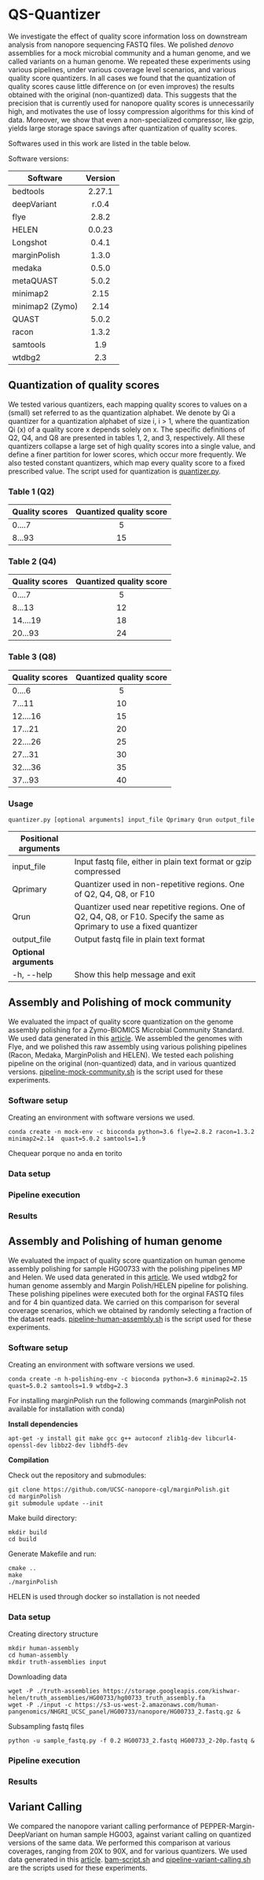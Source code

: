 # QS-Quantizer

We investigate the effect of quality score information loss on downstream analysis from nanopore sequencing FASTQ files. We polished *denovo* assemblies for a mock microbial community and a human genome, and we called variants on a human genome. We repeated these experiments using various pipelines, under various coverage level scenarios,  and various quality score quantizers.  In all cases we found  that  the  quantization  of  quality  scores  cause  little  difference  on (or even improves) the results obtained with the original (non-quantized) data. This suggests that the precision that is currently used for nanopore quality scores is unnecessarily high, and motivates the use of lossy compression algorithms for this kind of data. Moreover, we show that even a non-specialized compressor, like gzip, yields large storage space savings after quantization of quality scores.


Softwares used in this work are listed in the table below. 


Software versions:

| Software        | Version   |
| -------------   |:---------:|
| bedtools        | 2.27.1    |
| deepVariant     | r.0.4     |
| flye            | 2.8.2     |
| HELEN           | 0.0.23    |
| Longshot        | 0.4.1     |
| marginPolish    | 1.3.0     |
| medaka          | 0.5.0     |
| metaQUAST       | 5.0.2     |
| minimap2        | 2.15      |
| minimap2 (Zymo) | 2.14      |
| QUAST           | 5.0.2     |
| racon           | 1.3.2     |
| samtools        | 1.9       |
| wtdbg2          | 2.3       |


## Quantization of quality scores
We tested various quantizers, each mapping quality scores to values on a (small) set referred to as the quantization alphabet. We denote by Qi a quantizer for a quantization alphabet of size i, i > 1, where the quantization Qi (x) of a quality score x depends solely on x. The specific definitions of Q2, Q4, and Q8 are presented in tables 1, 2, and 3, respectively. All these quantizers collapse a large set of high quality scores into a single value, and define a finer partition for lower scores, which occur more frequently. We also tested constant quantizers, which map every quality score to a fixed prescribed value. The script used for quantization is [quantizer.py](https://github.com/mrivarauy/QS-Quantizer/blob/main/quantizer.py).


### Table 1 (Q2)
| Quality scores | Quantized quality score | 
| -------------  |:-----------------------:|
| 0....7         | 5                       |
| 8...93         | 15                      |


### Table 2 (Q4)
| Quality scores | Quantized quality score | 
| -------------  |:-----------------------:|
| 0....7         | 5                       |
| 8...13         | 12                      |
| 14....19       | 18                      |
| 20...93        | 24                      |

### Table 3 (Q8)
| Quality scores | Quantized quality score | 
| -------------  |:-----------------------:|
| 0....6         | 5                       |
| 7...11         | 10                      |
| 12....16       | 15                      |
| 17...21        | 20                      |
| 22....26       | 25                      |
| 27...31        | 30                      |
| 32....36       | 35                      |
| 37...93        | 40                      |

### Usage
```
quantizer.py [optional arguments] input_file Qprimary Qrun output_file
```

| Positional arguments        |                                                                                                                          | 
| ------------------          | ------------------------------------------------------------------------------------------------------------------------ |
| input_file                  | Input fastq file, either in plain text format or gzip compressed                                                        |
| Qprimary                    | Quantizer used in non-repetitive regions. One of Q2, Q4, Q8, or F10                                                      |
| Qrun                        | Quantizer used near repetitive regions. One of Q2, Q4, Q8, or F10. Specify the same as Qprimary to use a fixed quantizer |
| output_file                 | Output fastq file in plain text format                                                                                   |
| **Optional arguments**      |                                                                                                                          |
| -h, --help                  | Show this help message and exit                                                                                          |


## Assembly and Polishing of mock community

We evaluated the impact of quality score quantization on the genome assembly polishing for a Zymo-BIOMICS Microbial Community Standard. We used data generated in this [article](https://pubmed.ncbi.nlm.nih.gov/31089679/). We assembled the genomes with Flye, and we polished this raw assembly using various polishing pipelines (Racon, Medaka, MarginPolish and HELEN). We tested each polishing pipeline on the original (non-quantized) data, and in various quantized versions. [pipeline-mock-community.sh](https://github.com/mrivarauy/QS-Quantizer/blob/main/mock-assembly-polishing/pipeline-mock-community.sh) is the script used for these experiments.

### Software setup
Creating an environment with software versions we used.
```
conda create -n mock-env -c bioconda python=3.6 flye=2.8.2 racon=1.3.2 minimap2=2.14  quast=5.0.2 samtools=1.9
```
Chequear porque no anda en torito

### Data setup

### Pipeline execution

### Results

## Assembly and Polishing of human genome

We evaluated the impact of quality score quantization on human genome assembly polishing for sample HG00733 with the polishing pipelines MP and Helen. We used data generated in this [article](https://pubmed.ncbi.nlm.nih.gov/32686750/). We used wtdbg2 for human genome assembly and Margin Polish/HELEN pipeline for polishing. These polishing pipelines were executed both for the orginal FASTQ files and for 4 bin quantized data. We carried on this comparison for several coverage scenarios, which we obtained by randomly selecting a fraction of the dataset reads. [pipeline-human-assembly.sh](https://github.com/mrivarauy/QS-Quantizer/blob/main/Human%20Assembly/pipeline-human-assembly.sh) is the script used for these experiments.

### Software setup

Creating an environment with software versions we used.
```
conda create -n h-polishing-env -c bioconda python=3.6 minimap2=2.15  quast=5.0.2 samtools=1.9 wtdbg=2.3 
```

For installing marginPolish run the following commands (marginPolish not available for installation with conda) 

**Install dependencies**
```
apt-get -y install git make gcc g++ autoconf zlib1g-dev libcurl4-openssl-dev libbz2-dev libhdf5-dev
```

**Compilation**

Check out the repository and submodules:
````
git clone https://github.com/UCSC-nanopore-cgl/marginPolish.git
cd marginPolish
git submodule update --init
````
Make build directory:
```
mkdir build
cd build
```
Generate Makefile and run:
```
cmake ..
make
./marginPolish
```

HELEN is used through docker so installation is not needed


### Data setup
Creating directory structure
```
mkdir human-assembly
cd human-assembly
mkdir truth-assemblies input  
```
Downloading data
```
wget -P ./truth-assemblies https://storage.googleapis.com/kishwar-helen/truth_assemblies/HG00733/hg00733_truth_assembly.fa
wget -P ./input -c https://s3-us-west-2.amazonaws.com/human-pangenomics/NHGRI_UCSC_panel/HG00733/nanopore/HG00733_2.fastq.gz &
```
Subsampling fastq files
```
python -u sample_fastq.py -f 0.2 HG00733_2.fastq HG00733_2-20p.fastq &
```


### Pipeline execution

### Results


## Variant Calling

We compared the nanopore variant calling performance of PEPPER-Margin-DeepVariant on human sample HG003, against variant calling on quantized versions of the same data. We performed this comparison at various coverages, ranging from 20X to 90X, and for various quantizers. We used data generated in this [article](https://pubmed.ncbi.nlm.nih.gov/34725481/). [bam-script.sh](https://github.com/mrivarauy/QS-Quantizer/blob/main/Variant%20Calling/bam-script.sh) and [pipeline-variant-calling.sh](https://github.com/mrivarauy/QS-Quantizer/blob/main/Variant%20Calling/pipeline-variant-calling.sh) are the scripts used for these experiments.
